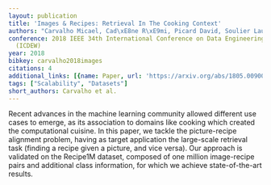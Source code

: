 ```yaml
---
layout: publication
title: 'Images & Recipes: Retrieval In The Cooking Context'
authors: "Carvalho Micael, Cad\xE8ne R\xE9mi, Picard David, Soulier Laure, Cord Matthieu"
conference: 2018 IEEE 34th International Conference on Data Engineering Workshops
  (ICDEW)
year: 2018
bibkey: carvalho2018images
citations: 4
additional_links: [{name: Paper, url: 'https://arxiv.org/abs/1805.00900'}]
tags: ["Scalability", "Datasets"]
short_authors: Carvalho et al.
---
```

Recent advances in the machine learning community allowed different use cases
to emerge, as its association to domains like cooking which created the
computational cuisine. In this paper, we tackle the picture-recipe alignment
problem, having as target application the large-scale retrieval task (finding a
recipe given a picture, and vice versa). Our approach is validated on the
Recipe1M dataset, composed of one million image-recipe pairs and additional
class information, for which we achieve state-of-the-art results.